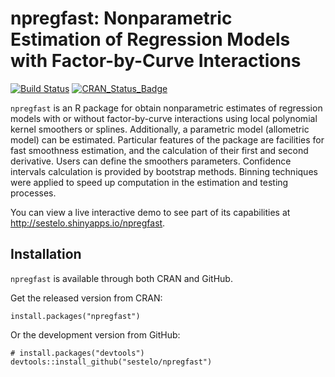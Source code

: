 # npregfast: Nonparametric Estimation of Regression Models with Factor-by-Curve Interactions


[![Build Status](https://travis-ci.org/sestelo/npregfast.svg?branch=master)](https://travis-ci.org/sestelo/npregfast)
[![CRAN_Status_Badge](http://www.r-pkg.org/badges/version/npregfast)](https://cran.r-project.org/package=npregfast)


```npregfast``` is an R package for obtain nonparametric estimates of regression models 
with or without factor-by-curve interactions using local polynomial kernel smoothers or splines. 
Additionally, a parametric model (allometric model) can be estimated.
Particular features of the package are facilities for fast smoothness
estimation, and the calculation of their first and second derivative. Users can 
define the smoothers parameters. Confidence intervals calculation is provided 
by bootstrap methods. Binning techniques were applied to speed up computation 
in the estimation and testing processes.




You can view a live interactive demo to see part of its 
capabilities at http://sestelo.shinyapps.io/npregfast.

## Installation
```npregfast``` is available through both CRAN and GitHub.

Get the released version from CRAN:
```
install.packages("npregfast")
```

Or the development version from GitHub:
```
# install.packages("devtools")
devtools::install_github("sestelo/npregfast")
```
